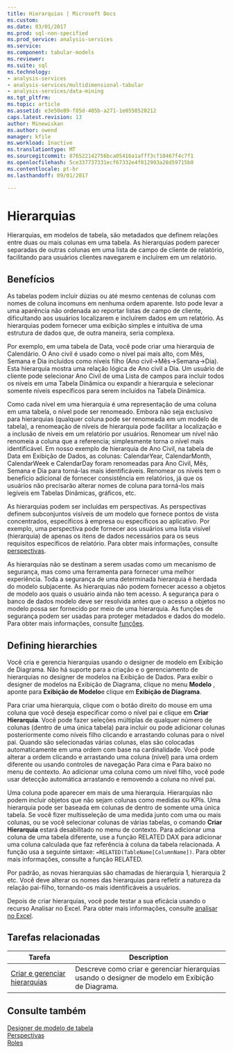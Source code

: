 ```yaml
---
title: Hierarquias | Microsoft Docs
ms.custom: 
ms.date: 03/01/2017
ms.prod: sql-non-specified
ms.prod_service: analysis-services
ms.service: 
ms.component: tabular-models
ms.reviewer: 
ms.suite: sql
ms.technology:
- analysis-services
- analysis-services/multidimensional-tabular
- analysis-services/data-mining
ms.tgt_pltfrm: 
ms.topic: article
ms.assetid: e3e50e89-f85d-485b-a271-1e0550520212
caps.latest.revision: 13
author: Minewiskan
ms.author: owend
manager: kfile
ms.workload: Inactive
ms.translationtype: MT
ms.sourcegitcommit: 876522142756bca05416a1afff3cf10467f4c7f1
ms.openlocfilehash: 5ce337737331ecf67332e4f012993a28d59715b0
ms.contentlocale: pt-br
ms.lasthandoff: 09/01/2017

---
```

# <a name="hierarchies"></a>Hierarquias
  Hierarquias, em modelos de tabela, são metadados que definem relações entre duas ou mais colunas em uma tabela. As hierarquias podem parecer separadas de outras colunas em uma lista de campo de cliente de relatório, facilitando para usuários clientes navegarem e incluírem em um relatório.  
  
##  <a name="bkmk_benefits"></a> Benefícios  
 As tabelas podem incluir dúzias ou até mesmo centenas de colunas com nomes de coluna incomuns em nenhuma ordem aparente. Isto pode levar a uma aparência não ordenada ao reportar listas de campo de cliente, dificultando aos usuários localizarem e incluírem dados em um relatório. As hierarquias podem fornecer uma exibição simples e intuitiva de uma estrutura de dados que, de outra maneira, seria complexa.  
  
 Por exemplo, em uma tabela de Data, você pode criar uma hierarquia de Calendário. O Ano civil é usado como o nível pai mais alto, com Mês, Semana e Dia incluídos como níveis filho (Ano civil->Mês->Semana->Dia). Esta hierarquia mostra uma relação lógica de Ano civil a Dia. Um usuário de cliente pode selecionar Ano Civil de uma Lista de campos para incluir todos os níveis em uma Tabela Dinâmica ou expandir a hierarquia e selecionar somente níveis específicos para serem incluídos na Tabela Dinâmica.  
  
 Como cada nível em uma hierarquia é uma representação de uma coluna em uma tabela, o nível pode ser renomeado. Embora não seja exclusivo para hierarquias (qualquer coluna pode ser renomeada em um modelo de tabela), a renomeação de níveis de hierarquia pode facilitar a localização e a inclusão de níveis em um relatório por usuários. Renomear um nível não renomeia a coluna que a referencia; simplesmente torna o nível mais identificável. Em nosso exemplo de hierarquia de Ano Civil, na tabela de Data em Exibição de Dados, as colunas: CalendarYear, CalendarMonth, CalendarWeek e CalendarDay foram renomeadas para Ano Civil, Mês, Semana e Dia para torná-las mais identificáveis. Renomear os níveis tem o benefício adicional de fornecer consistência em relatórios, já que os usuários não precisarão alterar nomes de coluna para torná-los mais legíveis em Tabelas Dinâmicas, gráficos, etc.  
  
 As hierarquias podem ser incluídas em perspectivas. As perspectivas definem subconjuntos visíveis de um modelo que fornece pontos de vista concentrados, específicos à empresa ou específicos ao aplicativo. Por exemplo, uma perspectiva pode fornecer aos usuários uma lista visível (hierarquia) de apenas os itens de dados necessários para os seus requisitos específicos de relatório. Para obter mais informações, consulte [perspectivas](../../analysis-services/tabular-models/perspectives-ssas-tabular.md).  
  
 As hierarquias não se destinam a serem usadas como um mecanismo de segurança, mas como uma ferramenta para fornecer uma melhor experiência. Toda a segurança de uma determinada hierarquia é herdada do modelo subjacente. As hierarquias não podem fornecer acesso a objetos de modelo aos quais o usuário ainda não tem acesso. A segurança para o banco de dados modelo deve ser resolvida antes que o acesso a objetos no modelo possa ser fornecido por meio de uma hierarquia. As funções de segurança podem ser usadas para proteger metadados e dados do modelo. Para obter mais informações, consulte [funções](../../analysis-services/tabular-models/roles-ssas-tabular.md).  
  
##  <a name="bkmk_define"></a> Defining hierarchies  
 Você cria e gerencia hierarquias usando o designer de modelo em Exibição de Diagrama. Não há suporte para a criação e o gerenciamento de hierarquias no designer de modelos na Exibição de Dados. Para exibir o designer de modelos na Exibição de Diagrama, clique no menu **Modelo** , aponte para **Exibição de Modelo**e clique em **Exibição de Diagrama**.  
  
 Para criar uma hierarquia, clique com o botão direito do mouse em uma coluna que você deseja especificar como o nível pai e clique em **Criar Hierarquia**. Você pode fazer seleções múltiplas de qualquer número de colunas (dentro de uma única tabela) para incluir ou pode adicionar colunas posteriormente como níveis filho clicando e arrastando colunas para o nível pai. Quando são selecionadas várias colunas, elas são colocadas automaticamente em uma ordem com base na cardinalidade. Você pode alterar a ordem clicando e arrastando uma coluna (nível) para uma ordem diferente ou usando controles de navegação Para cima e Para baixo no menu de contexto. Ao adicionar uma coluna como um nível filho, você pode usar detecção automática arrastando e removendo a coluna no nível pai.  
  
 Uma coluna pode aparecer em mais de uma hierarquia. Hierarquias não podem incluir objetos que não sejam colunas como medidas ou KPIs. Uma hierarquia pode ser baseada em colunas de dentro de somente uma única tabela. Se você fizer multisseleção de uma medida junto com uma ou mais colunas, ou se você selecionar colunas de várias tabelas, o comando **Criar Hierarquia** estará desabilitado no menu de contexto. Para adicionar uma coluna de uma tabela diferente, use a função RELATED DAX para adicionar uma coluna calculada que faz referência à coluna da tabela relacionada. A função usa a seguinte sintaxe: `=RELATED(TableName[ColumnName])`. Para obter mais informações, consulte a função RELATED.  
  
 Por padrão, as novas hierarquias são chamadas de hierarquia 1, hierarquia 2 etc. Você deve alterar os nomes das hierarquias para refletir a natureza da relação pai-filho, tornando-os mais identificáveis a usuários.  
  
 Depois de criar hierarquias, você pode testar a sua eficácia usando o recurso Analisar no Excel. Para obter mais informações, consulte [analisar no Excel](../../analysis-services/tabular-models/analyze-in-excel-ssas-tabular.md).  
  
##  <a name="bkmk_related_tasks"></a> Tarefas relacionadas  
  
|Tarefa|Description|  
|----------|-----------------|  
|[Criar e gerenciar hierarquias](../../analysis-services/tabular-models/create-and-manage-hierarchies-ssas-tabular.md)|Descreve como criar e gerenciar hierarquias usando o designer de modelo em Exibição de Diagrama.|  
  
## <a name="see-also"></a>Consulte também  
 [Designer de modelo de tabela](../../analysis-services/tabular-models/tabular-model-designer-ssas.md)   
 [Perspectivas](../../analysis-services/tabular-models/perspectives-ssas-tabular.md)   
 [Roles](../../analysis-services/tabular-models/roles-ssas-tabular.md)  
  
  

